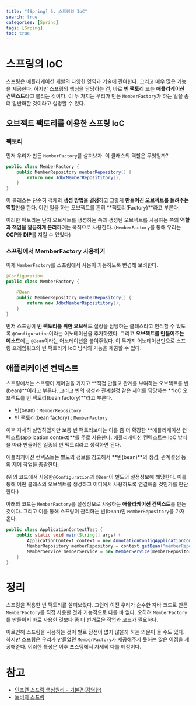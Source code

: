 ```yaml
---
title: "[Spring] 5. 스프링의 IoC"
search: true
categories: [Spring]
tags: [Srping]
toc: true
---
```




# 스프링의 IoC
스프링은 애플리케이션 개발의 다양한 영역과 기술에 관여한다. 그리고 매우 많은 기능을 제공한다.
하지만 스프링의 핵심을 담당하는 건, 바로 **빈 팩토리** 또는 **애플리케이션 컨텍스트**라고 불리는 것이다.
이 두 가지는 우리가 만든 `MemberFactory`가 하는 일을 좀 더 일반화한 것이라고 설명할 수 있다.


## 오브젝트 팩토리를 이용한 스프링 IoC

### 팩토리
먼저 우리가 만든 `MemberFactory`를 살펴보자. 이 클래스의 역할은 무엇일까?
```java
public class MemberFactory {
    public MemberRepository memberRepository() {
        return new JdbcMemberReposititory();
    }
}
```
이 클래스는 단순히 객체의 **생성 방법을 결정**하고 그렇게 **만들어진 오브젝트를 돌려주는 역할**만을 한다. 이런 일을 하는 오브젝트를 흔히 **팩토리(Factory)**라고 부른다.

이러한 팩토리는 단지 오브젝트를 생성하는 쪽과 생성된 오브젝트를 사용하는 쪽의 **역할과 책임을 깔끔하게 분리**하려는 목적으로 사용한다.
(`MemberFactory`를 통해 우리는 **OCP**와 **DIP**를 지킬 수 있었다)

### 스프링에서 MemberFactory 사용하기
이제 `MemberFactory`를 스프링에서 사용이 가능하도록 변경해 보려한다.
```java
@Configuration
public class MemberFactory {

    @Bean
    public MemberRepository memberRepository() {
        return new JdbcMemberReposititory();
    }
}
```

먼저 스프링이 **빈 팩토리를 위한 오브젝트** 설정을 담당하는 클래스라고 인식할 수 있도록 `@Configuration`이라는 어노테이션을 추가하였다.
그리고 **오브젝트를 만들어주는 메소드**에는 `@Bean`이라는 어노테이션을 붙여주었다.
이 두가지 어노테이션만으로 스프링 프레임워크의 빈 팩토리가 IoC 방식의 기능을 제공할 수 있다.

## 애플리케이션 컨텍스트
스프링에서는 스프링이 제어권을 가지고 **직접 만들고 관계를 부여하는 오브젝트를 빈(bean)**이라고 부른다.
그리고 빈의 생성과 관계설정 같은 제어를 담당하는 **IoC 오브젝트를 빈 팩토리(bean factory)**라고 부른다.
 - 빈(bean) : `MemberRepository`
 - 빈 팩토리(bean factory) : `MemberFactory`

이후 자세히 설명하겠지만 보통 빈 팩토리보다는 이를 좀 더 확장한 **애플리케이션 컨텍스트(application context)**를 주로 사용한다.
애플리케이션 컨텍스트는 IoC 방식을 따라 만들어진 일종의 빈 팩토리라고 생각하면 된다.

애플리케이션 컨텍스트는 별도의 정보를 참고해서 **빈(bean)**의 생성, 관계설정 등의 제어 작업을 총괄한다.

(위의 코드에서 사용한`@Configuration`과 `@Bean`이 별도의 설정정보에 해당한다. 이를 통해 어떤 클래스의 오브젝트를 생성하고 어디에서 사용하도록 연결해줄 것인가를 판단한다.)


아래의 코드는 `MemberFactory`를 설정정보로 사용하는 **애플리케이션 컨텍스트**를 만든 것이다. 그리고 이를 통해 스프링이 관리하는 빈(bean)인 `MemberRepository`를 가져 온다.
```java
public class ApplicationContextTest {
    public static void main(String[] args) {
        ApplicationContext context = new AnnotationConfigApplicationContext(MemberFactory.class);
        MemberRepository memberRepository = context.getBean("memberRepository", MemberRepository.class);
        MemberService memberService = new MemberService(memberRepository);
    }
}
```

# 정리
스프링을 적용한 빈 팩토리를 살펴보았다. 그런데 이전 우리가 순수한 자바 코드로 만든 `MemberFactory`를 직접 사용한 것과 기능적으로 다를 바 없다.
오히려 `MemberFactory`를 만들어서 바로 사용한 것보다 좀 더 번거로운 작업과 코드가 필요하다.


이로인해 스프링을 사용하는 것이 별로 장점이 없지 않을까 하는 의문이 들 수도 있다.
하지만 스프링은 우리가 만들었던 `MemberFactory`가 제공해주지 못하는 많은 이점을 제공해준다. 이러한 특성은 이후 포스팅에서 자세히 다룰 예정이다.

# 참고

- [인프런 스프링 핵심원리 - 기본편(김영한)](https://www.inflearn.com/course/%EC%8A%A4%ED%94%84%EB%A7%81-%ED%95%B5%EC%8B%AC-%EC%9B%90%EB%A6%AC-%EA%B8%B0%EB%B3%B8%ED%8E%B8/dashboard)
- [토비의 스프링](http://www.kyobobook.co.kr/product/detailViewKor.laf?ejkGb=KOR&mallGb=KOR&barcode=9788960773417&orderClick=LAG&Kc=)
